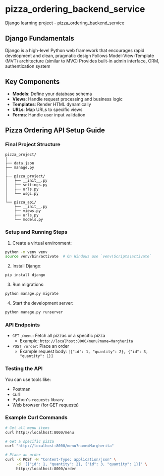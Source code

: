 # pizza_ordering_backend_service
Django learning project - pizza_ordering_backend_service


## Django Fundamentals
Django is a high-level Python web framework that encourages rapid development and clean, pragmatic design
Follows Model-View-Template (MVT) architecture (similar to MVC)
Provides built-in admin interface, ORM, authentication system


## Key Components
- **Models**: Define your database schema
- **Views**: Handle request processing and business logic
- **Templates**: Render HTML dynamically
- **URLs**: Map URLs to specific views
- **Forms**: Handle user input validation


## Pizza Ordering API Setup Guide

### Final Project Structure
```
pizza_project/
│
├── data.json
├── manage.py
│
├── pizza_project/
│   ├── __init__.py
│   ├── settings.py
│   ├── urls.py
│   └── wsgi.py
│
└── pizza_api/
    ├── __init__.py
    ├── views.py
    ├── urls.py
    └── models.py
```

### Setup and Running Steps
1. Create a virtual environment:
```bash
python -m venv venv
source venv/bin/activate  # On Windows use `venv\Scripts\activate`
```

2. Install Django:
```bash
pip install django
```

3. Run migrations:
```bash
python manage.py migrate
```

4. Start the development server:
```bash
python manage.py runserver
```

### API Endpoints
- `GET /menu`: Fetch all pizzas or a specific pizza
  - Example: `http://localhost:8000/menu?name=Margherita`
- `POST /order`: Place an order
  - Example request body: `[{"id": 1, "quantity": 2}, {"id": 3, "quantity": 1}]`

### Testing the API
You can use tools like:
- Postman
- curl
- Python's `requests` library
- Web browser (for GET requests)

### Example Curl Commands
```bash
# Get all menu items
curl http://localhost:8000/menu

# Get a specific pizza
curl "http://localhost:8000/menu?name=Margherita"

# Place an order
curl -X POST -H "Content-Type: application/json" \
     -d '[{"id": 1, "quantity": 2}, {"id": 3, "quantity": 1}]' \
     http://localhost:8000/order
```